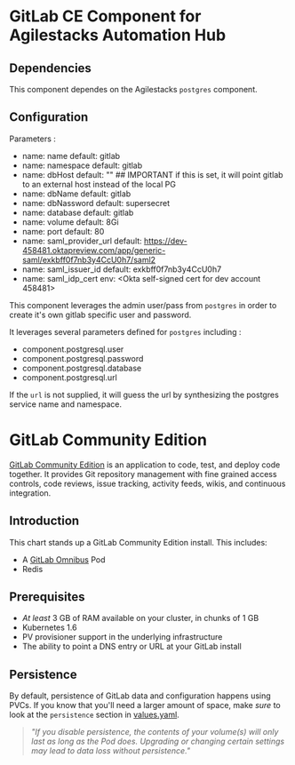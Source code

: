 # GitLab CE Component for Agilestacks Automation Hub


## Dependencies

This component dependes on the Agilestacks `postgres` component. 

## Configuration

Parameters : 
* name:    name default: gitlab
* name:    namespace default: gitlab
* name:    dbHost default: "" ## IMPORTANT if this is set, it will point gitlab to an external host instead of the local PG
* name:    dbName default: gitlab
* name:    dbNassword default: supersecret
* name:    database default: gitlab
* name:    volume default: 8Gi
* name:    port default: 80
* name:    saml_provider_url default: https://dev-458481.oktapreview.com/app/generic-saml/exkbff0f7nb3y4CcU0h7/saml2
* name:    saml_issuer_id default: exkbff0f7nb3y4CcU0h7
* name:    saml_idp_cert env:   <Okta self-signed cert for dev account 458481>

This component leverages the admin user/pass from `postgres` in order to create it's own gitlab specific user and password. 

It leverages several parameters defined for `postgres` including : 

* component.postgresql.user
* component.postgresql.password
* component.postgresql.database
* component.postgresql.url

If the `url` is not supplied,  it will guess the url by synthesizing the postgres service name and namespace. 


# GitLab Community Edition

[GitLab Community Edition](https://about.gitlab.com/) is an application to code, test, and deploy code together. It provides Git repository management with fine grained access controls, code reviews, issue tracking, activity feeds, wikis, and continuous integration. 

## Introduction

This chart stands up a GitLab Community Edition install. This includes:

- A [GitLab Omnibus](https://docs.gitlab.com/omnibus/) Pod
- Redis

## Prerequisites

- _At least_ 3 GB of RAM available on your cluster, in chunks of 1 GB
- Kubernetes 1.6
- PV provisioner support in the underlying infrastructure
- The ability to point a DNS entry or URL at your GitLab install

## Persistence

By default, persistence of GitLab data and configuration happens using PVCs. If you know that you'll need a larger amount of space, make _sure_ to look at the `persistence` section in [values.yaml](values.yaml).

> *"If you disable persistence, the contents of your volume(s) will only last as long as the Pod does. Upgrading or changing certain settings may lead to data loss without persistence."*
